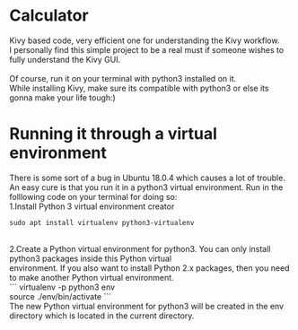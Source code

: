# Calculator
Kivy based code, very efficient one for understanding the Kivy workflow.<br>
I personally find this simple project to be a real must if someone wishes to fully understand the Kivy GUI.<br><br>
Of course, run it on your terminal with python3 installed on it.<br>
While installing Kivy, make sure its compatible with python3 or else its gonna make your life tough:)
<br>
# Running it through a virtual environment<br>
There is some sort of a bug in Ubuntu 18.0.4 which causes a lot of trouble.<br>
An easy cure is that you run it in a python3 virtual environment.
Run in the folllowing code on your terminal for doing so:<br>
1.Install Python 3 virtual environment creator<br>
```
sudo apt install virtualenv python3-virtualenv
```
<br>
2.Create a Python virtual environment for python3. You can only install python3 packages inside this Python virtual <br>environment. If you also want to install Python 2.x packages, then you need to make another Python virtual environment.<br>
```
virtualenv -p python3 env  <br>
source ./env/bin/activate
```
<br>
The new Python virtual environment for python3 will be created in the env directory which is located in the current directory.


